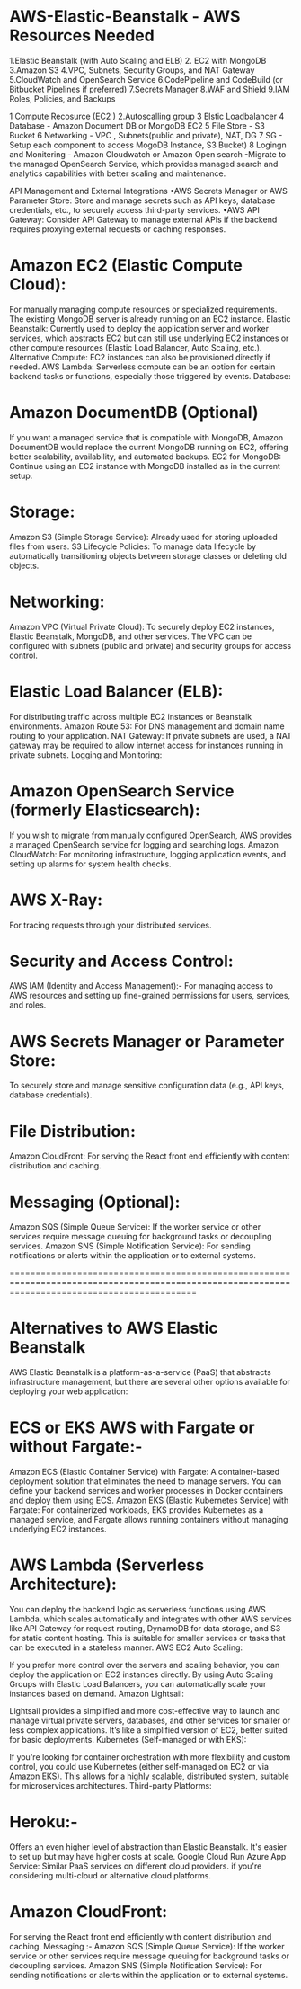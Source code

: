 # AWS-Elastic-Beanstalk -  AWS Resources Needed
1.Elastic Beanstalk (with Auto Scaling and ELB)
2. EC2 with MongoDB
3.Amazon S3
4.VPC, Subnets, Security Groups, and NAT Gateway
5.CloudWatch and OpenSearch Service
6.CodePipeline and CodeBuild (or Bitbucket Pipelines if preferred)
7.Secrets Manager
8.WAF and Shield
9.IAM Roles, Policies, and Backups

1 Compute  Recosurce (EC2 )
2.Autoscalling group 
3 Elstic Loadbalancer 
4 Database - Amazon Document DB or MongoDB EC2 
5 File Store -  S3 Bucket 
6 Networking - VPC , Subnets(public and private), NAT, DG 
7  SG - Setup each component to access MogoDB Instance, S3 Bucket)
8 Logingn and Monitering -
Amazon Cloudwatch or Amazon Open search -Migrate to the managed OpenSearch Service, which provides managed search and analytics capabilities with better scaling and maintenance.

API Management and External Integrations
•AWS Secrets Manager or AWS Parameter Store: Store and manage secrets such as API keys, database credentials, etc., to securely access third-party services.
•AWS API Gateway: Consider API Gateway to manage external APIs if the backend requires proxying external requests or caching responses.


# Amazon EC2 (Elastic Compute Cloud): 
For manually managing compute resources or specialized requirements. The existing MongoDB server is already running on an EC2 instance.
Elastic Beanstalk: Currently used to deploy the application server and worker services, which abstracts EC2 but can still use underlying EC2 instances or other compute resources (Elastic Load Balancer, Auto Scaling, etc.).
Alternative Compute: EC2 instances can also be provisioned directly if needed.
AWS Lambda: Serverless compute can be an option for certain backend tasks or functions, especially those triggered by events.
Database:

# Amazon DocumentDB (Optional)
If you want a managed service that is compatible with MongoDB, Amazon DocumentDB would replace the current MongoDB running on EC2, offering better scalability, availability, and automated backups.
EC2 for MongoDB: Continue using an EC2 instance with MongoDB installed as in the current setup.

# Storage:
Amazon S3 (Simple Storage Service):
Already used for storing uploaded files from users.
S3 Lifecycle Policies: To manage data lifecycle by automatically transitioning objects between storage classes or deleting old objects.

# Networking:
 Amazon VPC (Virtual Private Cloud): 
To securely deploy EC2 instances, Elastic Beanstalk, MongoDB, and other services. The VPC can be configured with subnets (public and private) and security groups for access control.
# Elastic Load Balancer (ELB): 
For distributing traffic across multiple EC2 instances or Beanstalk environments.
Amazon Route 53: For DNS management and domain name routing to your application.
NAT Gateway: If private subnets are used, a NAT gateway may be required to allow internet access for instances running in private subnets.
Logging and Monitoring:

# Amazon OpenSearch Service (formerly Elasticsearch): 
If you wish to migrate from manually configured OpenSearch, AWS provides a managed OpenSearch service for logging and searching logs.
Amazon CloudWatch: For monitoring infrastructure, logging application events, and setting up alarms for system health checks.
# AWS X-Ray: 
For tracing requests through your distributed services.

# Security and Access Control:
AWS IAM (Identity and Access Management):- 
For managing access to AWS resources and setting up fine-grained permissions for users, services, and roles.
# AWS Secrets Manager or Parameter Store:
To securely store and manage sensitive configuration data (e.g., API keys, database credentials).
# File Distribution:
Amazon CloudFront: For serving the React front end efficiently with content distribution and caching.
# Messaging (Optional):
Amazon SQS (Simple Queue Service): If the worker service or other services require message queuing for background tasks or decoupling services.
Amazon SNS (Simple Notification Service): For sending notifications or alerts within the application or to external systems.

================================================================================================================================================
 

# Alternatives to AWS Elastic Beanstalk
AWS Elastic Beanstalk is a platform-as-a-service (PaaS) that abstracts infrastructure management, but there are several other options available for deploying your web application:

# ECS or EKS AWS with Fargate or without Fargate:- 

Amazon ECS (Elastic Container Service) with Fargate: A container-based deployment solution that eliminates the need to manage servers. You can define your backend services and worker processes in Docker containers and deploy them using ECS.
Amazon EKS (Elastic Kubernetes Service) with Fargate: For containerized workloads, EKS provides Kubernetes as a managed service, and Fargate allows running containers without managing underlying EC2 instances.

# AWS Lambda (Serverless Architecture):

You can deploy the backend logic as serverless functions using AWS Lambda, which scales automatically and integrates with other AWS services like API Gateway for request routing, DynamoDB for data storage, and S3 for static content hosting. This is suitable for smaller services or tasks that can be executed in a stateless manner.
AWS EC2 Auto Scaling:

If you prefer more control over the servers and scaling behavior, you can deploy the application on EC2 instances directly. By using Auto Scaling Groups with Elastic Load Balancers, you can automatically scale your instances based on demand.
Amazon Lightsail:

Lightsail provides a simplified and more cost-effective way to launch and manage virtual private servers, databases, and other services for smaller or less complex applications. It’s like a simplified version of EC2, better suited for basic deployments.
Kubernetes (Self-managed or with EKS):

If you're looking for container orchestration with more flexibility and custom control, you could use Kubernetes (either self-managed on EC2 or via Amazon EKS). This allows for a highly scalable, distributed system, suitable for microservices architectures.
Third-party Platforms:

# Heroku:-
Offers an even higher level of abstraction than Elastic Beanstalk. It's easier to set up but may have higher costs at scale.
Google Cloud Run 
Azure App Service: Similar PaaS services on different cloud providers.
if you're considering multi-cloud or alternative cloud platforms.

# Amazon CloudFront: 
For serving the React front end efficiently with content distribution and caching.
Messaging :- 
Amazon SQS (Simple Queue Service): If the worker service or other services require message queuing for background tasks or decoupling services.
Amazon SNS (Simple Notification Service): For sending notifications or alerts within the application or to external systems.
